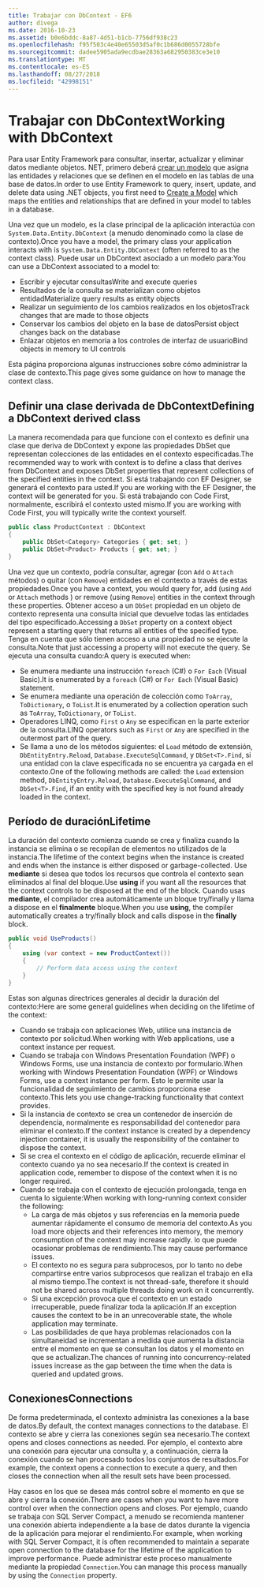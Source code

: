 ```yaml
---
title: Trabajar con DbContext - EF6
author: divega
ms.date: 2016-10-23
ms.assetid: b0e6bddc-8a87-4d51-b1cb-7756df938c23
ms.openlocfilehash: f95f503c4e40e65503d5af0c1b686d0055728bfe
ms.sourcegitcommit: dadee5905ada9ecdbae28363a682950383ce3e10
ms.translationtype: MT
ms.contentlocale: es-ES
ms.lasthandoff: 08/27/2018
ms.locfileid: "42998151"
---
```

# <a name="working-with-dbcontext"></a><span data-ttu-id="f80bc-102">Trabajar con DbContext</span><span class="sxs-lookup"><span data-stu-id="f80bc-102">Working with DbContext</span></span>

<span data-ttu-id="f80bc-103">Para usar Entity Framework para consultar, insertar, actualizar y eliminar datos mediante objetos. NET, primero deberá [crear un modelo](~/ef6/modeling/index.md) que asigna las entidades y relaciones que se definen en el modelo en las tablas de una base de datos.</span><span class="sxs-lookup"><span data-stu-id="f80bc-103">In order to use Entity Framework to query, insert, update, and delete data using .NET objects, you first need to [Create a Model](~/ef6/modeling/index.md) which maps the entities and relationships that are defined in your model to tables in a database.</span></span>

<span data-ttu-id="f80bc-104">Una vez que un modelo, es la clase principal de la aplicación interactúa con `System.Data.Entity.DbContext` (a menudo denominado como la clase de contexto).</span><span class="sxs-lookup"><span data-stu-id="f80bc-104">Once you have a model, the primary class your application interacts with is `System.Data.Entity.DbContext` (often referred to as the context class).</span></span> <span data-ttu-id="f80bc-105">Puede usar un DbContext asociado a un modelo para:</span><span class="sxs-lookup"><span data-stu-id="f80bc-105">You can use a DbContext associated to a model to:</span></span>
- <span data-ttu-id="f80bc-106">Escribir y ejecutar consultas</span><span class="sxs-lookup"><span data-stu-id="f80bc-106">Write and execute queries</span></span>   
- <span data-ttu-id="f80bc-107">Resultados de la consulta se materializan como objetos entidad</span><span class="sxs-lookup"><span data-stu-id="f80bc-107">Materialize query results as entity objects</span></span>
- <span data-ttu-id="f80bc-108">Realizar un seguimiento de los cambios realizados en los objetos</span><span class="sxs-lookup"><span data-stu-id="f80bc-108">Track changes that are made to those objects</span></span>
- <span data-ttu-id="f80bc-109">Conservar los cambios del objeto en la base de datos</span><span class="sxs-lookup"><span data-stu-id="f80bc-109">Persist object changes back on the database</span></span>
- <span data-ttu-id="f80bc-110">Enlazar objetos en memoria a los controles de interfaz de usuario</span><span class="sxs-lookup"><span data-stu-id="f80bc-110">Bind objects in memory to UI controls</span></span>

<span data-ttu-id="f80bc-111">Esta página proporciona algunas instrucciones sobre cómo administrar la clase de contexto.</span><span class="sxs-lookup"><span data-stu-id="f80bc-111">This page gives some guidance on how to manage the context class.</span></span>  

## <a name="defining-a-dbcontext-derived-class"></a><span data-ttu-id="f80bc-112">Definir una clase derivada de DbContext</span><span class="sxs-lookup"><span data-stu-id="f80bc-112">Defining a DbContext derived class</span></span>  

<span data-ttu-id="f80bc-113">La manera recomendada para que funcione con el contexto es definir una clase que deriva de DbContext y expone las propiedades DbSet que representan colecciones de las entidades en el contexto especificadas.</span><span class="sxs-lookup"><span data-stu-id="f80bc-113">The recommended way to work with context is to define a class that derives from DbContext and exposes DbSet properties that represent collections of the specified entities in the context.</span></span> <span data-ttu-id="f80bc-114">Si está trabajando con EF Designer, se generará el contexto para usted.</span><span class="sxs-lookup"><span data-stu-id="f80bc-114">If you are working with the EF Designer, the context will be generated for you.</span></span> <span data-ttu-id="f80bc-115">Si está trabajando con Code First, normalmente, escribirá el contexto usted mismo.</span><span class="sxs-lookup"><span data-stu-id="f80bc-115">If you are working with Code First, you will typically write the context yourself.</span></span>  

``` csharp
public class ProductContext : DbContext
{
    public DbSet<Category> Categories { get; set; }
    public DbSet<Product> Products { get; set; }
}
```  

<span data-ttu-id="f80bc-116">Una vez que un contexto, podría consultar, agregar (con `Add` o `Attach` métodos) o quitar (con `Remove`) entidades en el contexto a través de estas propiedades.</span><span class="sxs-lookup"><span data-stu-id="f80bc-116">Once you have a context, you would query for, add (using `Add` or `Attach` methods ) or remove (using `Remove`) entities in the context through these properties.</span></span> <span data-ttu-id="f80bc-117">Obtener acceso a un `DbSet` propiedad en un objeto de contexto representa una consulta inicial que devuelve todas las entidades del tipo especificado.</span><span class="sxs-lookup"><span data-stu-id="f80bc-117">Accessing a `DbSet` property on a context object represent a starting query that returns all entities of the specified type.</span></span> <span data-ttu-id="f80bc-118">Tenga en cuenta que sólo tienen acceso a una propiedad no se ejecute la consulta.</span><span class="sxs-lookup"><span data-stu-id="f80bc-118">Note that just accessing a property will not execute the query.</span></span> <span data-ttu-id="f80bc-119">Se ejecuta una consulta cuando:</span><span class="sxs-lookup"><span data-stu-id="f80bc-119">A query is executed when:</span></span>  

- <span data-ttu-id="f80bc-120">Se enumera mediante una instrucción `foreach` (C#) o `For Each` (Visual Basic).</span><span class="sxs-lookup"><span data-stu-id="f80bc-120">It is enumerated by a `foreach` (C#) or `For Each` (Visual Basic) statement.</span></span>  
- <span data-ttu-id="f80bc-121">Se enumera mediante una operación de colección como `ToArray`, `ToDictionary`, o `ToList`.</span><span class="sxs-lookup"><span data-stu-id="f80bc-121">It is enumerated by a collection operation such as `ToArray`, `ToDictionary`, or `ToList`.</span></span>  
- <span data-ttu-id="f80bc-122">Operadores LINQ, como `First` o `Any` se especifican en la parte exterior de la consulta.</span><span class="sxs-lookup"><span data-stu-id="f80bc-122">LINQ operators such as `First` or `Any` are specified in the outermost part of the query.</span></span>  
- <span data-ttu-id="f80bc-123">Se llama a uno de los métodos siguientes: el `Load` método de extensión, `DbEntityEntry.Reload`, `Database.ExecuteSqlCommand`, y `DbSet<T>.Find`, si una entidad con la clave especificada no se encuentra ya cargada en el contexto.</span><span class="sxs-lookup"><span data-stu-id="f80bc-123">One of the following methods are called: the `Load` extension method, `DbEntityEntry.Reload`,  `Database.ExecuteSqlCommand`, and `DbSet<T>.Find`, if an entity with the specified key is not found already loaded in the context.</span></span>  

## <a name="lifetime"></a><span data-ttu-id="f80bc-124">Período de duración</span><span class="sxs-lookup"><span data-stu-id="f80bc-124">Lifetime</span></span>  

<span data-ttu-id="f80bc-125">La duración del contexto comienza cuando se crea y finaliza cuando la instancia se elimina o se recopilan de elementos no utilizados de la instancia.</span><span class="sxs-lookup"><span data-stu-id="f80bc-125">The lifetime of the context begins when the instance is created and ends when the instance is either disposed or garbage-collected.</span></span> <span data-ttu-id="f80bc-126">Use **mediante** si desea que todos los recursos que controla el contexto sean eliminados al final del bloque.</span><span class="sxs-lookup"><span data-stu-id="f80bc-126">Use **using** if you want all the resources that the context controls to be disposed at the end of the block.</span></span> <span data-ttu-id="f80bc-127">Cuando usas **mediante**, el compilador crea automáticamente un bloque try/finally y llama a dispose en el **finalmente** bloque.</span><span class="sxs-lookup"><span data-stu-id="f80bc-127">When you use **using**, the compiler automatically creates a try/finally block and calls dispose in the **finally** block.</span></span>  

``` csharp
public void UseProducts()
{
    using (var context = new ProductContext())
    {     
        // Perform data access using the context
    }
}
```  

<span data-ttu-id="f80bc-128">Estas son algunas directrices generales al decidir la duración del contexto:</span><span class="sxs-lookup"><span data-stu-id="f80bc-128">Here are some general guidelines when deciding on the lifetime of the context:</span></span>  

- <span data-ttu-id="f80bc-129">Cuando se trabaja con aplicaciones Web, utilice una instancia de contexto por solicitud.</span><span class="sxs-lookup"><span data-stu-id="f80bc-129">When working with Web applications, use a context instance per request.</span></span>  
- <span data-ttu-id="f80bc-130">Cuando se trabaja con Windows Presentation Foundation (WPF) o Windows Forms, use una instancia de contexto por formulario.</span><span class="sxs-lookup"><span data-stu-id="f80bc-130">When working with Windows Presentation Foundation (WPF) or Windows Forms, use a context instance per form.</span></span> <span data-ttu-id="f80bc-131">Esto le permite usar la funcionalidad de seguimiento de cambios proporciona ese contexto.</span><span class="sxs-lookup"><span data-stu-id="f80bc-131">This lets you use change-tracking functionality that context provides.</span></span>  
- <span data-ttu-id="f80bc-132">Si la instancia de contexto se crea un contenedor de inserción de dependencia, normalmente es responsabilidad del contenedor para eliminar el contexto.</span><span class="sxs-lookup"><span data-stu-id="f80bc-132">If the context instance is created by a dependency injection container, it is usually the responsibility of the container to dispose the context.</span></span>
- <span data-ttu-id="f80bc-133">Si se crea el contexto en el código de aplicación, recuerde eliminar el contexto cuando ya no sea necesario.</span><span class="sxs-lookup"><span data-stu-id="f80bc-133">If the context is created in application code, remember to dispose of the context when it is no longer required.</span></span>  
- <span data-ttu-id="f80bc-134">Cuando se trabaja con el contexto de ejecución prolongada, tenga en cuenta lo siguiente:</span><span class="sxs-lookup"><span data-stu-id="f80bc-134">When working with long-running context consider the following:</span></span>  
    - <span data-ttu-id="f80bc-135">La carga de más objetos y sus referencias en la memoria puede aumentar rápidamente el consumo de memoria del contexto.</span><span class="sxs-lookup"><span data-stu-id="f80bc-135">As you load more objects and their references into memory, the memory consumption of the context may increase rapidly.</span></span> <span data-ttu-id="f80bc-136">lo que puede ocasionar problemas de rendimiento.</span><span class="sxs-lookup"><span data-stu-id="f80bc-136">This may cause performance issues.</span></span>  
    - <span data-ttu-id="f80bc-137">El contexto no es segura para subprocesos, por lo tanto no debe compartirse entre varios subprocesos que realizan el trabajo en ella al mismo tiempo.</span><span class="sxs-lookup"><span data-stu-id="f80bc-137">The context is not thread-safe, therefore it should not be shared across multiple threads doing work on it concurrently.</span></span>
    - <span data-ttu-id="f80bc-138">Si una excepción provoca que el contexto en un estado irrecuperable, puede finalizar toda la aplicación.</span><span class="sxs-lookup"><span data-stu-id="f80bc-138">If an exception causes the context to be in an unrecoverable state, the whole application may terminate.</span></span>  
    - <span data-ttu-id="f80bc-139">Las posibilidades de que haya problemas relacionados con la simultaneidad se incrementan a medida que aumenta la distancia entre el momento en que se consultan los datos y el momento en que se actualizan.</span><span class="sxs-lookup"><span data-stu-id="f80bc-139">The chances of running into concurrency-related issues increase as the gap between the time when the data is queried and updated grows.</span></span>  

## <a name="connections"></a><span data-ttu-id="f80bc-140">Conexiones</span><span class="sxs-lookup"><span data-stu-id="f80bc-140">Connections</span></span>  

<span data-ttu-id="f80bc-141">De forma predeterminada, el contexto administra las conexiones a la base de datos.</span><span class="sxs-lookup"><span data-stu-id="f80bc-141">By default, the context manages connections to the database.</span></span> <span data-ttu-id="f80bc-142">El contexto se abre y cierra las conexiones según sea necesario.</span><span class="sxs-lookup"><span data-stu-id="f80bc-142">The context opens and closes connections as needed.</span></span> <span data-ttu-id="f80bc-143">Por ejemplo, el contexto abre una conexión para ejecutar una consulta y, a continuación, cierra la conexión cuando se han procesado todos los conjuntos de resultados.</span><span class="sxs-lookup"><span data-stu-id="f80bc-143">For example, the context opens a connection to execute a query, and then closes the connection when all the result sets have been processed.</span></span>  

<span data-ttu-id="f80bc-144">Hay casos en los que se desea más control sobre el momento en que se abre y cierra la conexión.</span><span class="sxs-lookup"><span data-stu-id="f80bc-144">There are cases when you want to have more control over when the connection opens and closes.</span></span> <span data-ttu-id="f80bc-145">Por ejemplo, cuando se trabaja con SQL Server Compact, a menudo se recomienda mantener una conexión abierta independiente a la base de datos durante la vigencia de la aplicación para mejorar el rendimiento.</span><span class="sxs-lookup"><span data-stu-id="f80bc-145">For example, when working with SQL Server Compact, it is often recommended to maintain a separate open connection to the database for the lifetime of the application to improve performance.</span></span> <span data-ttu-id="f80bc-146">Puede administrar este proceso manualmente mediante la propiedad `Connection`.</span><span class="sxs-lookup"><span data-stu-id="f80bc-146">You can manage this process manually by using the `Connection` property.</span></span>  
